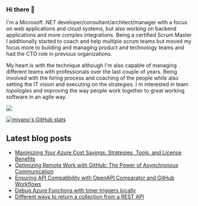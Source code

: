### Hi there 👋

I'm a Microsoft .NET developer/consultant/architect/manager with a focus on web applications and cloud systems, but also working on backend applications and more complex integrations. Being a certified Scrum Master I additionally started to coach and help multiple scrum teams but moved my focus more to building and managing product and technology teams and had the CTO role in previous organizations. 

My heart is with the technique although I'm also capable of managing different teams with professionals over the last couple of years. Being involved with the hiring process and coaching of the people while also setting the IT vision and executing on the strategies. I m interested in team topologies and improving the way people work together to great working software in an agile way.

<a href="https://www.twitter.com/mivano" target="_blank" rel="noreferrer"><img
src="https://img.shields.io/twitter/follow/mivano?logo=twitter&style=for-the-badge&color=0891b2&labelColor=1c1917"
/></a>

<a href="http://www.github.com/mivano"><img src="https://github-readme-stats.vercel.app/api?username=mivano&show_icons=true&hide=&count_private=true&title_color=0891b2&text_color=ffffff&icon_color=0891b2&bg_color=1c1917&hide_border=true&show_icons=true" alt="mivano's GitHub stats" /></a>

## Latest blog posts

<!--START_SECTION:feed-->
* [Maximizing Your Azure Cost Savings: Strategies, Tools, and License Benefits](https:&#x2F;&#x2F;www.mindbyte.nl&#x2F;2023&#x2F;04&#x2F;08&#x2F;maximizing-your-azure-cost-savings-strategies-tools-and-license-benefits.html)
* [Optimizing Remote Work with GitHub: The Power of Asynchronous Communication](https:&#x2F;&#x2F;www.mindbyte.nl&#x2F;2023&#x2F;04&#x2F;01&#x2F;optimizing-remote-work-with-github-the-power-of-asynchronous-communication.html)
* [Ensuring API Compatibility with OpenAPI Comparator and GitHub Workflows](https:&#x2F;&#x2F;www.mindbyte.nl&#x2F;2023&#x2F;03&#x2F;14&#x2F;ensuring-api-compatibility-with-openapi-comparator-and-github-workflows.html)
* [Debug Azure Functions with timer triggers locally](https:&#x2F;&#x2F;www.mindbyte.nl&#x2F;2022&#x2F;11&#x2F;21&#x2F;debug-azure-functions-with-timer-triggers-locally.html)
* [Different ways to return a collection from a REST API](https:&#x2F;&#x2F;www.mindbyte.nl&#x2F;2022&#x2F;09&#x2F;05&#x2F;different-ways-to-return-a-collection-from-a-rest-api.html)
<!--END_SECTION:feed-->

<!--
**mivano/mivano** is a ✨ _special_ ✨ repository because its `README.md` (this file) appears on your GitHub profile.

Here are some ideas to get you started:

- 🔭 I’m currently working on ...
- 🌱 I’m currently learning ...
- 👯 I’m looking to collaborate on ...
- 🤔 I’m looking for help with ...
- 💬 Ask me about ...
- 📫 How to reach me: ...
- 😄 Pronouns: ...
- ⚡ Fun fact: ...
-->
